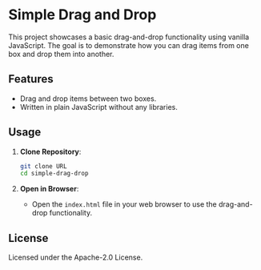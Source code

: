 # Simple Drag and Drop

This project showcases a basic drag-and-drop functionality using vanilla JavaScript. The goal is to demonstrate how you can drag items from one box and drop them into another.

## Features

- Drag and drop items between two boxes.
- Written in plain JavaScript without any libraries.

## Usage

1. **Clone Repository**:
    ```bash
    git clone URL
    cd simple-drag-drop
    ```

2. **Open in Browser**: 
    - Open the `index.html` file in your web browser to use the drag-and-drop functionality.

## License

Licensed under the Apache-2.0 License.
